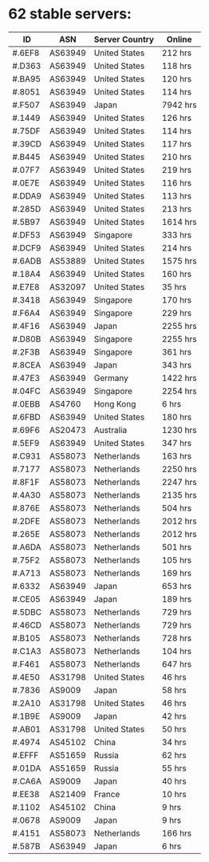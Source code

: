 # 62 stable servers:

| ID | ASN | Server Country | Online |
| ------ | ------ | ------ | ------ |
| #.6EF8 | AS63949 | United States | 212 hrs |
| #.D363 | AS63949 | United States | 118 hrs |
| #.BA95 | AS63949 | United States | 120 hrs |
| #.8051 | AS63949 | United States | 114 hrs |
| #.F507 | AS63949 | Japan | 7942 hrs |
| #.1449 | AS63949 | United States | 126 hrs |
| #.75DF | AS63949 | United States | 114 hrs |
| #.39CD | AS63949 | United States | 117 hrs |
| #.B445 | AS63949 | United States | 210 hrs |
| #.07F7 | AS63949 | United States | 219 hrs |
| #.0E7E | AS63949 | United States | 116 hrs |
| #.DDA9 | AS63949 | United States | 113 hrs |
| #.285D | AS63949 | United States | 213 hrs |
| #.5B97 | AS63949 | United States | 1614 hrs |
| #.DF53 | AS63949 | Singapore | 333 hrs |
| #.DCF9 | AS63949 | United States | 214 hrs |
| #.6ADB | AS53889 | United States | 1575 hrs |
| #.18A4 | AS63949 | United States | 160 hrs |
| #.E7E8 | AS32097 | United States | 35 hrs |
| #.3418 | AS63949 | Singapore | 170 hrs |
| #.F6A4 | AS63949 | Singapore | 229 hrs |
| #.4F16 | AS63949 | Japan | 2255 hrs |
| #.D80B | AS63949 | Singapore | 2255 hrs |
| #.2F3B | AS63949 | Singapore | 361 hrs |
| #.8CEA | AS63949 | Japan | 343 hrs |
| #.47E3 | AS63949 | Germany | 1422 hrs |
| #.04FC | AS63949 | Singapore | 2254 hrs |
| #.0EBB | AS4760 | Hong Kong | 6 hrs |
| #.6FBD | AS63949 | United States | 180 hrs |
| #.69F6 | AS20473 | Australia | 1230 hrs |
| #.5EF9 | AS63949 | United States | 347 hrs |
| #.C931 | AS58073 | Netherlands | 163 hrs |
| #.7177 | AS58073 | Netherlands | 2250 hrs |
| #.8F1F | AS58073 | Netherlands | 2247 hrs |
| #.4A30 | AS58073 | Netherlands | 2135 hrs |
| #.876E | AS58073 | Netherlands | 504 hrs |
| #.2DFE | AS58073 | Netherlands | 2012 hrs |
| #.265E | AS58073 | Netherlands | 2012 hrs |
| #.A6DA | AS58073 | Netherlands | 501 hrs |
| #.75F2 | AS58073 | Netherlands | 105 hrs |
| #.A713 | AS58073 | Netherlands | 169 hrs |
| #.6332 | AS63949 | Japan | 653 hrs |
| #.CE05 | AS63949 | Japan | 189 hrs |
| #.5DBC | AS58073 | Netherlands | 729 hrs |
| #.46CD | AS58073 | Netherlands | 729 hrs |
| #.B105 | AS58073 | Netherlands | 728 hrs |
| #.C1A3 | AS58073 | Netherlands | 104 hrs |
| #.F461 | AS58073 | Netherlands | 647 hrs |
| #.4E50 | AS31798 | United States | 46 hrs |
| #.7836 | AS9009 | Japan | 58 hrs |
| #.2A10 | AS31798 | United States | 46 hrs |
| #.1B9E | AS9009 | Japan | 42 hrs |
| #.AB01 | AS31798 | United States | 50 hrs |
| #.4974 | AS45102 | China | 34 hrs |
| #.EFFF | AS51659 | Russia | 62 hrs |
| #.01DA | AS51659 | Russia | 55 hrs |
| #.CA6A | AS9009 | Japan | 40 hrs |
| #.EE38 | AS21409 | France | 10 hrs |
| #.1102 | AS45102 | China | 9 hrs |
| #.0678 | AS9009 | Japan | 9 hrs |
| #.4151 | AS58073 | Netherlands | 166 hrs |
| #.587B | AS63949 | Japan | 6 hrs |


